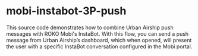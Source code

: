 # mobi-instabot-3P-push
This source code demonstrates how to combine Urban Airship push messages with ROKO Mobi's InstaBot. With this flow, you can send a push message from Urban Airship’s dashboard, which when opened, will present the user with a specific InstaBot conversation configured in the Mobi portal.

